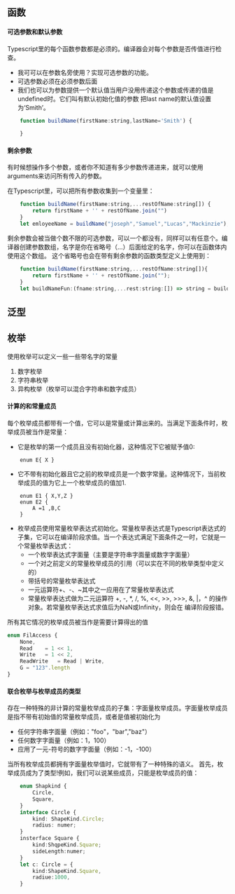 ## 函数

#### 可选参数和默认参数
Typescript里的每个函数参数都是必须的。编译器会对每个参数是否传值进行检查。

* 我可可以在参数名旁使用？实现可选参数的功能。
* 可选参数必须在必须参数后面
* 我们也可以为参数提供一个默认值当用户没用传递这个参数或传递的值是undefined时。它们叫有默认初始化值的参数
把last name的默认值设置为‘Smith’。
```js
	function buildName(firstName:string,lastName='Smith') {
        
	}
```
#### 剩余参数
有时候想操作多个参数，或者你不知道有多少参数传递进来，就可以使用arguments来访问所有传入的参数。

在Typescript里，可以把所有参数收集到一个变量里：

```js
	function buildName(firstName:string,...restOfName:string[]) {
		return firstName + '' + restOfName.join("")
	}
	let emloyeeName = buildName("joseph","Samuel","Lucas","Mackinzie");
```
剩余参数会被当做个数不限的可选参数，可以一个都没有，同样可以有任意个。编译器创建参数数组，名字是你在省略号（...）后面给定的名字，你可以在函数体内使用这个数组。
这个省略号也会在带有剩余参数的函数类型定义上使用到：

```js
	function buildName(firstName:string,...restOfName:string[]){
		return firstName + '' + restOfName.join("");
	}
	let buildNameFun:(fname:string,...rest:string:[]) => string = buildName
```

## 泛型

## 枚举
使用枚举可以定义一些一些带名字的常量
1. 数字枚举
2. 字符串枚举
3. 异构枚举（枚举可以混合字符串和数字成员）

#### 计算的和常量成员
每个枚举成员都带有一个值，它可以是常量或计算出来的。当满足下面条件时，枚举成员被当作是常量：

* 它是枚举的第一个成员且没有初始化器，这种情况下它被赋予值0:
```
	enum E{ X }
```

* 它不带有初始化器且它之前的枚举成员是一个数字常量。这种情况下，当前枚举成员的值为它上一个枚举成员的值加1.
```
	enum E1 { X,Y,Z }
	enum E2 {
		A =1 ,B,C
	}
```

* 枚举成员使用常量枚举表达式初始化。常量枚举表达式是Typescript表达式的子集，它可以在编译阶段求值。当一个表达式满足下面条件之一时，它就是一个常量枚举表达式：
	* 一个枚举表达式字面量（主要是字符串字面量或数字字面量）
	* 一个对之前定义的常量枚举成员的引用（可以实在不同的枚举类型中定义的）
	* 带括号的常量枚举表达式
	* 一元运算符+、-、~其中之一应用在了常量枚举表达式
	* 常量枚举表达式做为二元运算符 +, -, *, /, %, <<, >>, >>>, &, |，^ 的操作对象。若常量枚举表达式求值后为NaN或Infinity，则会在 编译阶段报错。

所有其它情况的枚举成员被当作是需要计算得出的值

```typescript
enum FilAccess {
	None,
    Read	= 1 << 1,
    Write	= 1 << 2,
    ReadWrite	= Read | Write,
    G = "123".length
}
```

#### 联合枚举与枚举成员的类型

存在一种特殊的非计算的常量枚举成员的子集：字面量枚举成员。字面量枚举成员是指不带有初始值的常量枚举成员，或者是值被初始化为

* 任何字符串字面量（例如："foo"，"bar","baz"）
* 任何数字字面量（例如：1，100）
* 应用了一元-符号的数字字面量（例如：-1，-100）

当所有枚举成员都拥有字面量枚举值时，它就带有了一种特殊的语义。
首先，枚举成员成为了类型!例如，我们可以说某些成员，只能是枚举成员的值：

```typescript
	enum Shapkind {
		Circle,
		Square,
	}
	interface Circle {
		kind: ShapeKind.Circle;
		radius: numer;
	}
	insterface Square {
		kind:ShqpeKind.Square;
		sideLength:numer;
	}
	let c: Circle = {
		kind:ShapeKind.Square,
		radiue:1000,
	}
	
```





